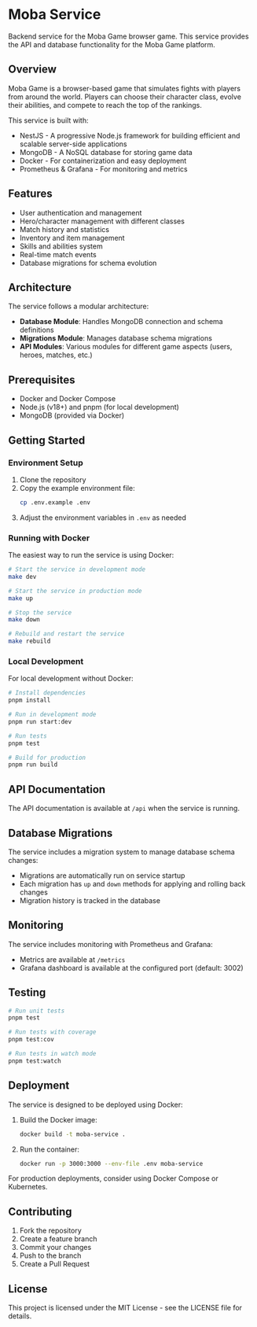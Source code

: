 # Moba Service

Backend service for the Moba Game browser game. This service provides the API and database functionality for the Moba Game platform.

## Overview

Moba Game is a browser-based game that simulates fights with players from around the world. Players can choose their character class, evolve their abilities, and compete to reach the top of the rankings.

This service is built with:
- NestJS - A progressive Node.js framework for building efficient and scalable server-side applications
- MongoDB - A NoSQL database for storing game data
- Docker - For containerization and easy deployment
- Prometheus & Grafana - For monitoring and metrics

## Features

- User authentication and management
- Hero/character management with different classes
- Match history and statistics
- Inventory and item management
- Skills and abilities system
- Real-time match events
- Database migrations for schema evolution

## Architecture

The service follows a modular architecture:

- **Database Module**: Handles MongoDB connection and schema definitions
- **Migrations Module**: Manages database schema migrations
- **API Modules**: Various modules for different game aspects (users, heroes, matches, etc.)

## Prerequisites

- Docker and Docker Compose
- Node.js (v18+) and pnpm (for local development)
- MongoDB (provided via Docker)

## Getting Started

### Environment Setup

1. Clone the repository
2. Copy the example environment file:
   ```bash
   cp .env.example .env
   ```
3. Adjust the environment variables in `.env` as needed

### Running with Docker

The easiest way to run the service is using Docker:

```bash
# Start the service in development mode
make dev

# Start the service in production mode
make up

# Stop the service
make down

# Rebuild and restart the service
make rebuild
```

### Local Development

For local development without Docker:

```bash
# Install dependencies
pnpm install

# Run in development mode
pnpm run start:dev

# Run tests
pnpm test

# Build for production
pnpm run build
```

## API Documentation

The API documentation is available at `/api` when the service is running.

## Database Migrations

The service includes a migration system to manage database schema changes:

- Migrations are automatically run on service startup
- Each migration has `up` and `down` methods for applying and rolling back changes
- Migration history is tracked in the database

## Monitoring

The service includes monitoring with Prometheus and Grafana:

- Metrics are available at `/metrics`
- Grafana dashboard is available at the configured port (default: 3002)

## Testing

```bash
# Run unit tests
pnpm test

# Run tests with coverage
pnpm test:cov

# Run tests in watch mode
pnpm test:watch
```

## Deployment

The service is designed to be deployed using Docker:

1. Build the Docker image:
   ```bash
   docker build -t moba-service .
   ```

2. Run the container:
   ```bash
   docker run -p 3000:3000 --env-file .env moba-service
   ```

For production deployments, consider using Docker Compose or Kubernetes.

## Contributing

1. Fork the repository
2. Create a feature branch
3. Commit your changes
4. Push to the branch
5. Create a Pull Request

## License

This project is licensed under the MIT License - see the LICENSE file for details.

